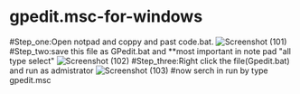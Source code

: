 # gpedit.msc-for-windows
#Step_one:Open notpad and coppy and past code.bat.
![Screenshot (101)](https://user-images.githubusercontent.com/64925270/81508767-f3b5b180-9327-11ea-94e3-b02ba8a89473.png)
#Step_two:save this file as GPedit.bat and **most important in note pad "all type select"
![Screenshot (102)](https://user-images.githubusercontent.com/64925270/81508772-f7e1cf00-9327-11ea-9d66-1a57b3dbfc31.png)
#Step_three:Right click the file(Gpedit.bat) and run as admistrator
![Screenshot (103)](https://user-images.githubusercontent.com/64925270/81508774-fadcbf80-9327-11ea-854b-d236ab262ae1.png)
#now serch in run by type gpedit.msc 
